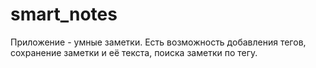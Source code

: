 # smart_notes

Приложение - умные заметки.
Есть возможность добавления тегов, сохранение заметки и её текста, поиска заметки по тегу.

